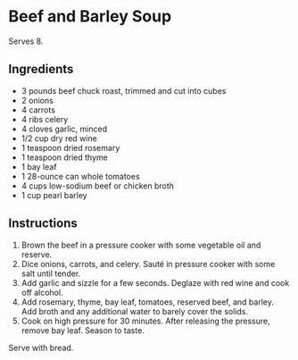 # Beef and Barley Soup

Serves 8.

## Ingredients

- 3 pounds beef chuck roast, trimmed and cut into cubes
- 2 onions
- 4 carrots
- 4 ribs celery
- 4 cloves garlic, minced
- 1/2 cup dry red wine
- 1 teaspoon dried rosemary
- 1 teaspoon dried thyme
- 1 bay leaf
- 1 28-ounce can whole tomatoes
- 4 cups low-sodium beef or chicken broth
- 1 cup pearl barley

## Instructions

1. Brown the beef in a pressure cooker with some vegetable oil and reserve.
2. Dice onions, carrots, and celery. Sauté in pressure cooker with some salt until tender.
3. Add garlic and sizzle for a few seconds. Deglaze with red wine and cook off alcohol.
4. Add rosemary, thyme, bay leaf, tomatoes, reserved beef, and barley. Add broth and any additional water to barely cover the solids.
5. Cook on high pressure for 30 minutes. After releasing the pressure, remove bay leaf. Season to taste.

Serve with bread.
